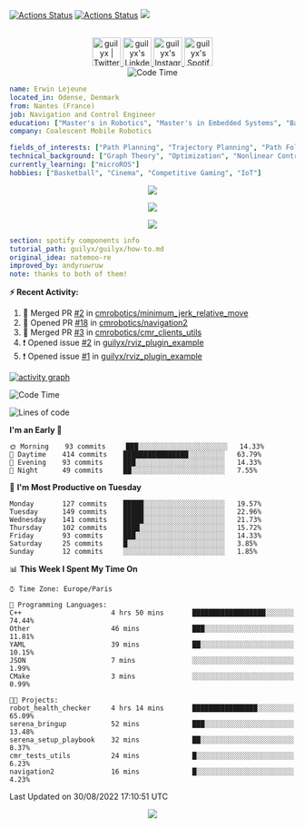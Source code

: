 [![Actions Status](https://github.com/guilyx/guilyx/workflows/wakatime-stats/badge.svg)](https://github.com/guilyx/guilyx/actions)
[![Actions Status](https://github.com/guilyx/guilyx/workflows/update-gh-activity/badge.svg)](https://github.com/guilyx/guilyx/actions)
![](https://visitor-badge.glitch.me/badge?page_id=guilyx.guilyx)

<p align="center">
<br/>
<a href="https://twitter.com/nthofhisname">
  <img alt="guilyx | Twitter" width="50px" src="https://user-images.githubusercontent.com/43545812/144034996-602b144a-16e1-41cc-99e7-c6040b20dcaf.png"/>
</a>
<a href="https://www.linkedin.com/in/erwinlejeune-lkn">
  <img alt="guilyx's LinkdeIN" width="50px" src="https://user-images.githubusercontent.com/43545812/144035037-0f415fc7-9f96-4517-a370-ccc6e78a714b.png" />
</a>
<a href="https://www.instagram.com/nthofhisname">
  <img alt="guilyx's Instagram" width="50px" src="https://user-images.githubusercontent.com/43545812/144035088-0dfb165f-8fe0-4d13-896c-876c29d2b128.png" />
</a>
<a href="https://open.spotify.com/user/11147618695?si=zZFn6uAGRLyoU02lsG50GA">
  <img alt="guilyx's Spotify" width="50px" src="https://user-images.githubusercontent.com/43545812/144035120-1ad5169b-91c7-4078-bef9-6a82c733f373.png" />
</a>
<br>
<img alt="Code Time" src="https://img.shields.io/endpoint?style=flat&url=https://codetime-api.datreks.com/badge/1615?logoColor=white%26project=%26recentMS=0%26showProject=false" />
</p>

```yaml
name: Erwin Lejeune
located_in: Odense, Denmark
from: Nantes (France)
job: Navigation and Control Engineer
education: ["Master's in Robotics", "Master's in Embedded Systems", "Bachelor's in Electronics"]
company: Coalescent Mobile Robotics

fields_of_interests: ["Path Planning", "Trajectory Planning", "Path Following", "Behaviour Planning", "Localization", "Sensor Fusion", "Embedded Systems"]
technical_background: ["Graph Theory", "Optimization", "Nonlinear Control", "Real-Time Systems", "Automated Planning"]
currently_learning: ["microROS"]
hobbies: ["Basketball", "Cinema", "Competitive Gaming", "IoT"]
```

<p align="center">
  <img alig src="https://github-profile-trophy.vercel.app/?username=guilyx&column=6&rank=SSS,SS,S,AAA,AA,A,B,C" />
</p>

<p align="center">
  <a href="https://spotify-github-profile.vercel.app/api/view?uid=11147618695&redirect=true">
    <img src="https://spotify-github-profile.vercel.app/api/view?uid=11147618695&cover_image=true&theme=default&bar_color=e3e3e3&bar_color_cover=true">
  </a>
</p>

<p align="center">
  <img src="https://guilyx.vercel.app/api/top-played">
</p>
 
```yaml
section: spotify components info
tutorial_path: guilyx/guilyx/how-to.md
original_idea: natemoo-re
improved_by: andyruwruw
note: thanks to both of them!
```


**:zap: Recent Activity:**

<!--START_SECTION:activity-->
1. 🎉 Merged PR [#2](https://github.com/cmrobotics/minimum_jerk_relative_move/pull/2) in [cmrobotics/minimum_jerk_relative_move](https://github.com/cmrobotics/minimum_jerk_relative_move)
2. 💪 Opened PR [#18](https://github.com/cmrobotics/navigation2/pull/18) in [cmrobotics/navigation2](https://github.com/cmrobotics/navigation2)
3. 🎉 Merged PR [#3](https://github.com/cmrobotics/cmr_clients_utils/pull/3) in [cmrobotics/cmr_clients_utils](https://github.com/cmrobotics/cmr_clients_utils)
4. ❗️ Opened issue [#2](https://github.com/guilyx/rviz_plugin_example/issues/2) in [guilyx/rviz_plugin_example](https://github.com/guilyx/rviz_plugin_example)
5. ❗️ Opened issue [#1](https://github.com/guilyx/rviz_plugin_example/issues/1) in [guilyx/rviz_plugin_example](https://github.com/guilyx/rviz_plugin_example)
<!--END_SECTION:activity-->

[![activity graph](https://activity-graph.herokuapp.com/graph?username=guilyx&custom_title=Erwin's%20activity%20graph&theme=github-light&hide_border=true)](https://github.com/ashutosh00710/github-readme-activity-graph)

<!--START_SECTION:waka-->
![Code Time](http://img.shields.io/badge/Code%20Time-760%20hrs%2024%20mins-blue)

![Lines of code](https://img.shields.io/badge/From%20Hello%20World%20I%27ve%20Written-293%20Thousand%20lines%20of%20code-blue)

**I'm an Early 🐤** 

```text
🌞 Morning    93 commits     ███░░░░░░░░░░░░░░░░░░░░░░   14.33% 
🌆 Daytime    414 commits    ████████████████░░░░░░░░░   63.79% 
🌃 Evening    93 commits     ███░░░░░░░░░░░░░░░░░░░░░░   14.33% 
🌙 Night      49 commits     ██░░░░░░░░░░░░░░░░░░░░░░░   7.55%

```
📅 **I'm Most Productive on Tuesday** 

```text
Monday       127 commits    █████░░░░░░░░░░░░░░░░░░░░   19.57% 
Tuesday      149 commits    █████░░░░░░░░░░░░░░░░░░░░   22.96% 
Wednesday    141 commits    █████░░░░░░░░░░░░░░░░░░░░   21.73% 
Thursday     102 commits    ████░░░░░░░░░░░░░░░░░░░░░   15.72% 
Friday       93 commits     ███░░░░░░░░░░░░░░░░░░░░░░   14.33% 
Saturday     25 commits     █░░░░░░░░░░░░░░░░░░░░░░░░   3.85% 
Sunday       12 commits     ░░░░░░░░░░░░░░░░░░░░░░░░░   1.85%

```


📊 **This Week I Spent My Time On** 

```text
⌚︎ Time Zone: Europe/Paris

💬 Programming Languages: 
C++                      4 hrs 50 mins       ██████████████████░░░░░░░   74.44% 
Other                    46 mins             ███░░░░░░░░░░░░░░░░░░░░░░   11.81% 
YAML                     39 mins             ██░░░░░░░░░░░░░░░░░░░░░░░   10.15% 
JSON                     7 mins              ░░░░░░░░░░░░░░░░░░░░░░░░░   1.99% 
CMake                    3 mins              ░░░░░░░░░░░░░░░░░░░░░░░░░   0.99%

🐱‍💻 Projects: 
robot_health_checker     4 hrs 14 mins       ████████████████░░░░░░░░░   65.09% 
serena_bringup           52 mins             ███░░░░░░░░░░░░░░░░░░░░░░   13.48% 
serena_setup_playbook    32 mins             ██░░░░░░░░░░░░░░░░░░░░░░░   8.37% 
cmr_tests_utils          24 mins             █░░░░░░░░░░░░░░░░░░░░░░░░   6.23% 
navigation2              16 mins             █░░░░░░░░░░░░░░░░░░░░░░░░   4.23%

```


 Last Updated on 30/08/2022 17:10:51 UTC
<!--END_SECTION:waka-->

<p align="center">
  <img src="https://capsule-render.vercel.app/api?type=waving&color=gradient&height=60&section=footer"/>
</p>
